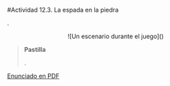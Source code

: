 #Actividad 12.3. La espada en la piedra

.

<center>
![Un escenario durante el juego]()
</center>

> **Pastilla**
>
> .

[Enunciado en PDF][PDF]

[PDF]: https://raw.githubusercontent.com/gobstones/laprogramacionysudidactica2/master/Proyectos/12.B%C3%BAsquedas%20y%20filtros/12.3.La%20espada%20en%20la%20piedra/resources/description.pdf "Enunciado de 'La espada en la piedra' en PDF"
